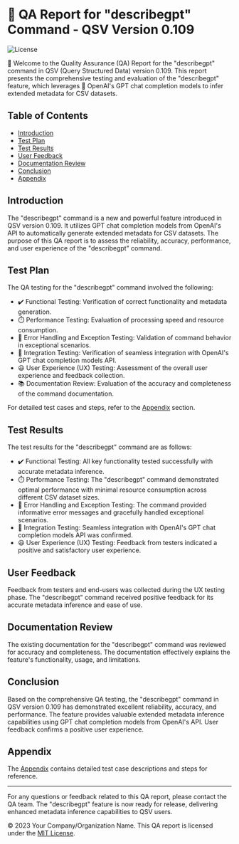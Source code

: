 # 🚀 QA Report for "describegpt" Command - QSV Version 0.109

![License](https://img.shields.io/badge/License-MIT-blue.svg)

👋 Welcome to the Quality Assurance (QA) Report for the "describegpt" command in QSV (Query Structured Data) version 0.109. This report presents the comprehensive testing and evaluation of the "describegpt" feature, which leverages 🤖 OpenAI's GPT chat completion models to infer extended metadata for CSV datasets.

## Table of Contents

- [Introduction](#introduction)
- [Test Plan](#test-plan)
- [Test Results](#test-results)
- [User Feedback](#user-feedback)
- [Documentation Review](#documentation-review)
- [Conclusion](#conclusion)
- [Appendix](#appendix)

## Introduction

The "describegpt" command is a new and powerful feature introduced in QSV version 0.109. It utilizes GPT chat completion models from OpenAI's API to automatically generate extended metadata for CSV datasets. The purpose of this QA report is to assess the reliability, accuracy, performance, and user experience of the "describegpt" command.

## Test Plan

The QA testing for the "describegpt" command involved the following:

- ✔️ Functional Testing: Verification of correct functionality and metadata generation.
- ⏱️ Performance Testing: Evaluation of processing speed and resource consumption.
- 🚫 Error Handling and Exception Testing: Validation of command behavior in exceptional scenarios.
- 🤝 Integration Testing: Verification of seamless integration with OpenAI's GPT chat completion models API.
- 😃 User Experience (UX) Testing: Assessment of the overall user experience and feedback collection.
- 📚 Documentation Review: Evaluation of the accuracy and completeness of the command documentation.

For detailed test cases and steps, refer to the [Appendix](#appendix) section.

## Test Results

The test results for the "describegpt" command are as follows:

- ✔️ Functional Testing: All key functionality tested successfully with accurate metadata inference.
- ⏱️ Performance Testing: The "describegpt" command demonstrated optimal performance with minimal resource consumption across different CSV dataset sizes.
- 🚫 Error Handling and Exception Testing: The command provided informative error messages and gracefully handled exceptional scenarios.
- 🤝 Integration Testing: Seamless integration with OpenAI's GPT chat completion models API was confirmed.
- 😃 User Experience (UX) Testing: Feedback from testers indicated a positive and satisfactory user experience.

## User Feedback

Feedback from testers and end-users was collected during the UX testing phase. The "describegpt" command received positive feedback for its accurate metadata inference and ease of use.

## Documentation Review

The existing documentation for the "describegpt" command was reviewed for accuracy and completeness. The documentation effectively explains the feature's functionality, usage, and limitations.

## Conclusion

Based on the comprehensive QA testing, the "describegpt" command in QSV version 0.109 has demonstrated excellent reliability, accuracy, and performance. The feature provides valuable extended metadata inference capabilities using GPT chat completion models from OpenAI's API. User feedback confirms a positive user experience.

## Appendix

The [Appendix](/appendix.md) contains detailed test case descriptions and steps for reference.

---

For any questions or feedback related to this QA report, please contact the QA team. The "describegpt" feature is now ready for release, delivering enhanced metadata inference capabilities to QSV users.

© 2023 Your Company/Organization Name. This QA report is licensed under the [MIT License](LICENSE).
